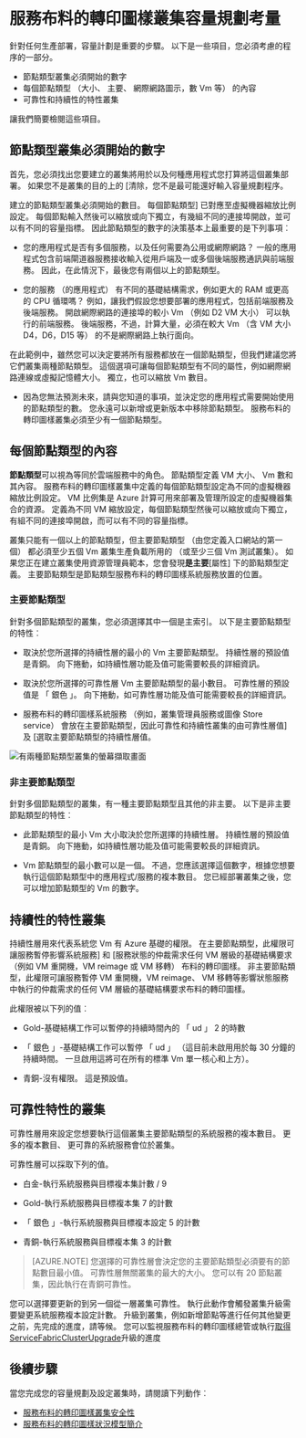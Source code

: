 <properties
   pageTitle="規劃服務布料的轉印圖樣叢集容量 |Microsoft Azure"
   description="服務布料的轉印圖樣叢集容量規劃考量。 Nodetypes、 持續性和可靠性層"
   services="service-fabric"
   documentationCenter=".net"
   authors="ChackDan"
   manager="timlt"
   editor=""/>

<tags
   ms.service="service-fabric"
   ms.devlang="dotnet"
   ms.topic="article"
   ms.tgt_pltfrm="na"
   ms.workload="na"
   ms.date="09/09/2016"
   ms.author="chackdan"/>


# <a name="service-fabric-cluster-capacity-planning-considerations"></a>服務布料的轉印圖樣叢集容量規劃考量

針對任何生產部署，容量計劃是重要的步驟。 以下是一些項目，您必須考慮的程序的一部分。

- 節點類型叢集必須開始的數字
- 每個節點類型 （大小、 主要、 網際網路圖示，數 Vm 等） 的內容
- 可靠性和持續性的特性叢集

讓我們簡要檢閱這些項目。

## <a name="the-number-of-node-types-your-cluster-needs-to-start-out-with"></a>節點類型叢集必須開始的數字

首先，您必須找出您要建立的叢集將用於以及何種應用程式您打算將這個叢集部署。 如果您不是叢集的目的上的 [清除，您不是最可能還好輸入容量規劃程序。

建立的節點類型叢集必須開始的數目。  每個節點類型] 已對應至虛擬機器縮放比例設定。 每個節點輸入然後可以縮放或向下獨立，有幾組不同的連接埠開啟，並可以有不同的容量指標。 因此節點類型的數字的決策基本上最重要的是下列事項︰

- 您的應用程式是否有多個服務，以及任何需要為公用或網際網路？ 一般的應用程式包含前端閘道器服務接收輸入從用戶端及一或多個後端服務通訊與前端服務。 因此，在此情況下，最後您有兩個以上的節點類型。

- 您的服務 （的應用程式） 有不同的基礎結構需求，例如更大的 RAM 或更高的 CPU 循環嗎？ 例如，讓我們假設您想要部署的應用程式，包括前端服務及後端服務。 開啟網際網路的連接埠的較小 Vm （例如 D2 VM 大小） 可以執行的前端服務。  後端服務，不過，計算大量，必須在較大 Vm （含 VM 大小 D4，D6，D15 等） 的不是網際網路上執行面向。

 在此範例中，雖然您可以決定要將所有服務都放在一個節點類型，但我們建議您將它們叢集兩種節點類型。  這個選項可讓每個節點類型有不同的屬性，例如網際網路連線或虛擬記憶體大小。 獨立，也可以縮放 Vm 數目。  

- 因為您無法預測未來，請與您知道的事項，並決定您的應用程式需要開始使用的節點類型的數。 您永遠可以新增或更新版本中移除節點類型。 服務布料的轉印圖樣叢集必須至少有一個節點類型。

## <a name="the-properties-of-each-node-type"></a>每個節點類型的內容

**節點類型**可以視為等同於雲端服務中的角色。 節點類型定義 VM 大小、 Vm 數和其內容。 服務布料的轉印圖樣叢集中定義的每個節點類型設定為不同的虛擬機器縮放比例設定。 VM 比例集是 Azure 計算可用來部署及管理所設定的虛擬機器集合的資源。 定義為不同 VM 縮放設定，每個節點類型然後可以縮放或向下獨立，有組不同的連接埠開啟，而可以有不同的容量指標。

叢集只能有一個以上的節點類型，但主要節點類型 （由您定義入口網站的第一個） 都必須至少五個 Vm 叢集生產負載所用的 （或至少三個 Vm 測試叢集）。 如果您正在建立叢集使用資源管理員範本，您會發現**是主要**[屬性] 下的節點類型定義。 主要節點類型是節點類型服務布料的轉印圖樣系統服務放置的位置。  

### <a name="primary-node-type"></a>主要節點類型
針對多個節點類型的叢集，您必須選擇其中一個是主索引。 以下是主要節點類型的特性︰

- 取決於您所選擇的持續性層的最小的 Vm 主要節點類型。 持續性層的預設值是青銅。 向下捲動，如持續性層功能及值可能需要較長的詳細資訊。  

- 取決於您所選擇的可靠性層 Vm 主要節點類型的最小數目。 可靠性層的預設值是 「 銀色 」。 向下捲動，如可靠性層功能及值可能需要較長的詳細資訊。

- 服務布料的轉印圖樣系統服務 （例如，叢集管理員服務或圖像 Store service） 會放在主要節點類型，因此可靠性和持續性叢集的由可靠性層值] 及 [選取主要節點類型的持續性層值。

![有兩種節點類型叢集的螢幕擷取畫面 ][SystemServices]


### <a name="non-primary-node-type"></a>非主要節點類型
針對多個節點類型的叢集，有一種主要節點類型且其他的非主要。 以下是非主要節點類型的特性︰

- 此節點類型的最小 Vm 大小取決於您所選擇的持續性層。 持續性層的預設值是青銅。 向下捲動，如持續性層功能及值可能需要較長的詳細資訊。  

- Vm 節點類型的最小數可以是一個。 不過，您應該選擇這個數字，根據您想要執行這個節點類型中的應用程式/服務的複本數目。 您已經部署叢集之後，您可以增加節點類型的 Vm 的數字。


## <a name="the-durability-characteristics-of-the-cluster"></a>持續性的特性叢集

持續性層用來代表系統您 Vm 有 Azure 基礎的權限。 在主要節點類型，此權限可讓服務暫停影響系統服務] 和 [服務狀態的仲裁需求任何 VM 層級的基礎結構要求 （例如 VM 重開機，VM reimage 或 VM 移轉） 布料的轉印圖樣。 非主要節點類型，此權限可讓服務暫停 VM 重開機，VM reimage、 VM 移轉等影響狀態服務中執行的仲裁需求的任何 VM 層級的基礎結構要求布料的轉印圖樣。

此權限被以下列的值︰

- Gold-基礎結構工作可以暫停的持續時間內的 「 ud 」 2 的時數

- 「 銀色 」-基礎結構工作可以暫停 「 ud 」 （這目前未啟用用於每 30 分鐘的持續時間。 一旦啟用這將可在所有的標準 Vm 單一核心和上方）。

- 青銅-沒有權限。 這是預設值。

## <a name="the-reliability-characteristics-of-the-cluster"></a>可靠性特性的叢集

可靠性層用來設定您想要執行這個叢集主要節點類型的系統服務的複本數目。 更多的複本數目、 更可靠的系統服務會位於叢集。  

可靠性層可以採取下列的值。

- 白金-執行系統服務與目標複本集計數 / 9

- Gold-執行系統服務與目標複本集 7 的計數

- 「 銀色 」-執行系統服務與目標複本設定 5 的計數

- 青銅-執行系統服務與目標複本集 3 的計數

>[AZURE.NOTE] 您選擇的可靠性層會決定您的主要節點類型必須要有的節點數目最小值。 可靠性層無關叢集的最大的大小。 您可以有 20 節點叢集，因此執行在青銅可靠性。

 您可以選擇要更新的到另一個從一層叢集可靠性。 執行此動作會觸發叢集升級需要變更系統服務複本設定計數。 升級到叢集，例如新增節點等進行任何其他變更之前，先完成的進度，請等候。 您可以監視服務布料的轉印圖樣總管或執行[取得 ServiceFabricClusterUpgrade](https://msdn.microsoft.com/library/mt126012.aspx)升級的進度

<!--Every topic should have next steps and links to the next logical set of content to keep the customer engaged-->
## <a name="next-steps"></a>後續步驟

當您完成您的容量規劃及設定叢集時，請閱讀下列動作︰
- [服務布料的轉印圖樣叢集安全性](service-fabric-cluster-security.md)
- [服務布料的轉印圖樣狀況模型簡介](service-fabric-health-introduction.md)

<!--Image references-->
[SystemServices]: ./media/service-fabric-cluster-capacity/SystemServices.png
